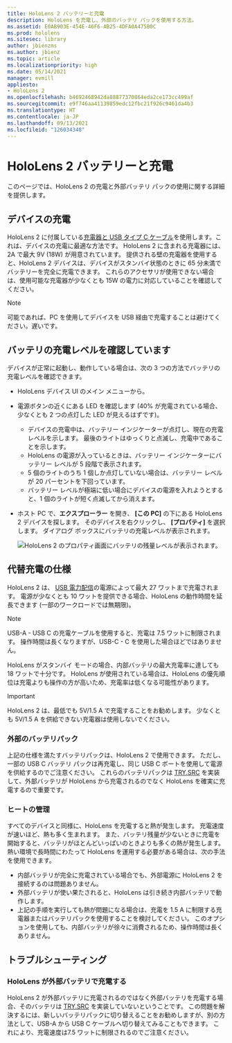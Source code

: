 ```yaml
---
title: HoloLens 2 バッテリーと充電
description: HoloLens を充電し、外部のバッテリ パックを使用する方法。
ms.assetid: E0AB903E-454E-46F6-AB25-4DFA0A475B0C
ms.prod: hololens
ms.sitesec: library
author: jbienzms
ms.author: jbienz
ms.topic: article
ms.localizationpriority: high
ms.date: 05/14/2021
manager: evmill
appliesto:
- HoloLens 2
ms.openlocfilehash: b4692468942da88877370864eda2ce173cc499af
ms.sourcegitcommit: e9f746aa41139859edc12fbc21f926c9461da4b3
ms.translationtype: HT
ms.contentlocale: ja-JP
ms.lasthandoff: 09/13/2021
ms.locfileid: "126034348"
---
```

# <a name="hololens-2-battery-and-charging"></a>HoloLens 2 バッテリーと充電

このページでは、HoloLens 2 の充電と外部バッテリ パックの使用に関する詳細を提供します。

## <a name="charging-the-device"></a>デバイスの充電

HoloLens 2 に付属している[充電器と USB タイプ C ケーブル](https://www.microsoft.com/en-us/p/microsoft-hololens-2-usb-c-charger-cable/8vj21f2z8pk5?rtc=1)を使用します。これは、デバイスの充電に最適な方法です。 HoloLens 2 に含まれる充電器には、2A で最大 9V (18W) が用意されています。 提供される壁の充電器を使用すると、HoloLens 2 デバイスは、デバイスがスタンバイ状態のときに 65 分未満でバッテリーを完全に充電できます。 これらのアクセサリが使用できない場合は、使用可能な充電器が少なくとも 15W の電力に対応していることを確認してください。

> [!NOTE]
> 可能であれば、PC を使用してデバイスを USB 経由で充電することは避けてください。遅いです。

## <a name="checking-the-battery-charge-level"></a>バッテリの充電レベルを確認しています
デバイスが正常に起動し、動作している場合は、次の 3 つの方法でバッテリの充電レベルを確認できます。

- HoloLens デバイス UI のメイン メニューから。
- 電源ボタンの近くにある LED を確認します (40% が充電されている場合、少なくとも 2 つの点灯した LED が見えるはずです)。
    - デバイスの充電中は、バッテリー インジケーターが点灯し、現在の充電レベルを示します。  最後のライトはゆっくりと点滅し、充電中であることを示します。
    - HoloLens の電源が入っているときは、バッテリー インジケーターにバッテリー レベルが 5 段階で表示されます。
    - 5 個のライトのうち 1 個しか点灯していない場合は、バッテリー レベルが 20 パーセントを下回っています。
    - バッテリー レベルが極端に低い場合にデバイスの電源を入れようとすると、1 個のライトが短く点滅してから消えます。
- ホスト PC で、**エクスプローラー** を開き、 **[この PC]** の下にある HoloLens 2 デバイスを探します。 そのデバイスを右クリックし、 **[プロパティ]** を選択します。 ダイアログ ボックスにバッテリの充電レベルが表示されます。

   ![HoloLens 2 のプロパティ画面にバッテリの残量レベルが表示されます。](images/ResetRecovery2.png)

## <a name="alternative-charging-specifications"></a>代替充電の仕様

HoloLens 2 は、 [USB 電力配信](https://www.usb.org/usb-charger-pd)の電源によって最大 27 ワットまで充電されます。 電源が少なくとも 10 ワットを提供できる場合、HoloLens の動作時間を延長できます (一部のワークロードでは無期限)。 

> [!NOTE]
> USB-A - USB C の充電ケーブルを使用すると、充電は 7.5 ワットに制限されます。 操作時間は長くなりますが、USB-C - C を使用した場合ほどではありません。

HoloLens がスタンバイ モードの場合、内部バッテリの最大充電率に達しても 18 ワットで十分です。 HoloLens が使用されている場合は、HoloLens の優先順位は充電よりも操作の方が高いため、充電率は低くなる可能性があります。

> [!IMPORTANT]
> HoloLens 2 は、最低でも 5V/1.5 A で充電することをお勧めします。 少なくとも 5V/1.5 A を供給できない充電器は使用しないでください。 

### <a name="external-battery-packs"></a>外部のバッテリパック

上記の仕様を満たすバッテリパックは、HoloLens 2 で使用できます。 ただし、一部の USB C バッテリ パックは再充電し、同じ USB C ポートを使用して電源を供給するのでご注意ください。 これらのバッテリパックは [TRY.SRC](https://usb.org/document-library/usb-type-cr-cable-and-connector-specification-revision-20) を実装して、外部バッテリが HoloLens から充電されるのでなく HoloLens を確実に充電するので重要です。 

### <a name="managing-heat"></a>ヒートの管理

すべてのデバイスと同様に、HoloLens を充電すると熱が発生します。 充電速度が速いほど、熱も多く生まれます。 また、バッテリ残量が少ないときに充電を開始すると、バッテリがほとんどいっぱいのときよりも多くの熱が発生します。 熱い環境で長時間にわたって HoloLens を運用する必要がある場合は、次の手法を使用できます。

- 内部バッテリが完全に充電されている場合でも、外部電源に HoloLens 2 を接続するのは問題ありません。
- 外部バッテリが使い果たされると、HoloLens は引き続き内部バッテリで動作します。    
- 上記の手順を実行しても熱が問題になる場合は、充電を 1.5 A に制限する充電器またはバッテリパックを使用することを検討してください。 このオプションを使用しても、内部バッテリが徐々に消費されるため、操作時間は長くありません。

## <a name="troubleshooting"></a>トラブルシューティング


### <a name="hololens-charges-external-battery"></a>HoloLens が外部バッテリで充電する
HoloLens 2 が外部バッテリに充電されるのではなく外部バッテリを充電する場合、そのバッテリは [TRY.SRC](https://usb.org/document-library/usb-type-cr-cable-and-connector-specification-revision-20) を実装していないということです。 この問題を解決するには、新しいバッテリパックに切り替えることをお勧めしますが、別の方法として、USB-A から USB C ケーブルへ切り替えてみることもできます。 これにより、充電速度は7.5 ワットに制限されるのでご注意ください。
